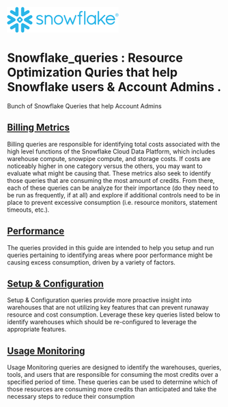 ![Image](snowflake-logo-blue.png)

# Snowflake_queries : Resource Optimization Quries that help Snowflake users & Account Admins .

  Bunch of Snowflake Queries that help Account Admins


  ##  [Billing Metrics](https://github.com/ranjith520/snowflake_queries/tree/main/Billing%20Metrics)
Billing queries are responsible for identifying total costs associated with the high level functions of the Snowflake Cloud Data Platform, which includes warehouse compute, snowpipe compute, and storage costs. If costs are noticeably higher in one category versus the others, you may want to evaluate what might be causing that.
These metrics also seek to identify those queries that are consuming the most amount of credits. From there, each of these queries can be analyze for their importance (do they need to be run as frequently, if at all) and explore if additional controls need to be in place to prevent excessive consumption (i.e. resource monitors, statement timeouts, etc.).


  ##  [Performance](https://github.com/ranjith520/snowflake_queries/tree/main/Performance)
The queries provided in this guide are intended to help you setup and run queries pertaining to identifying areas where poor performance might be causing excess consumption, driven by a variety of factors.


  ##  [Setup & Configuration](https://github.com/ranjith520/snowflake_queries/tree/main/Setup%20%26%20Configuration)
Setup & Configuration queries provide more proactive insight into warehouses that are not utilizing key features that can prevent runaway resource and cost consumption. Leverage these key queries listed below to identify warehouses which should be re-configured to leverage the appropriate features.


  ##  [Usage Monitoring](https://github.com/ranjith520/snowflake_queries/tree/main/Usage%20Monitoring)

Usage Monitoring queries are designed to identify the warehouses, queries, tools, and users that are responsible for consuming the most credits over a specified period of time. These queries can be used to determine which of those resources are consuming more credits than anticipated and take the necessary steps to reduce their consumption
